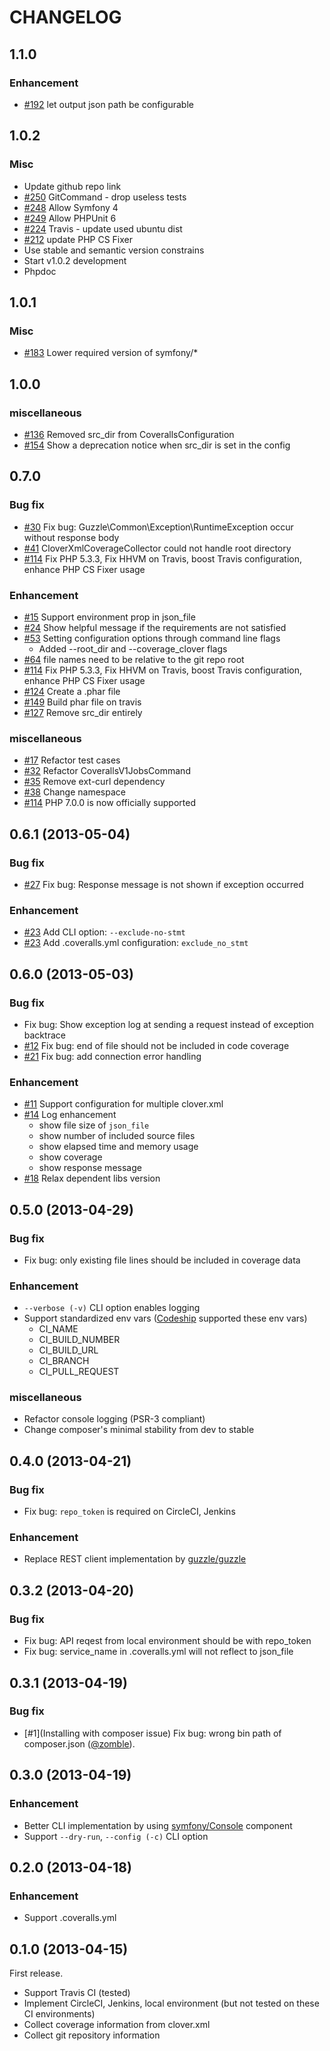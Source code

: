 CHANGELOG
=============

## 1.1.0

### Enhancement
- [#192](https://github.com/php-coveralls/php-coveralls/pull/192) let output json path be configurable

## 1.0.2

### Misc
- Update github repo link
- [#250](https://github.com/php-coveralls/php-coveralls/pull/250) GitCommand - drop useless tests
- [#248](https://github.com/php-coveralls/php-coveralls/pull/248) Allow Symfony 4
- [#249](https://github.com/php-coveralls/php-coveralls/pull/249) Allow PHPUnit 6
- [#224](https://github.com/php-coveralls/php-coveralls/pull/224) Travis - update used ubuntu dist
- [#212](https://github.com/php-coveralls/php-coveralls/pull/212) update PHP CS Fixer
- Use stable and semantic version constrains
- Start v1.0.2 development
- Phpdoc

## 1.0.1

### Misc
- [#183](https://github.com/php-coveralls/php-coveralls/pull/183) Lower required version of symfony/*

## 1.0.0

### miscellaneous
- [#136](https://github.com/php-coveralls/php-coveralls/pull/136) Removed src_dir from CoverallsConfiguration
- [#154](https://github.com/php-coveralls/php-coveralls/issues/154) Show a deprecation notice when src_dir is set in the config

## 0.7.0

### Bug fix

- [#30](https://github.com/php-coveralls/php-coveralls/issues/30) Fix bug: Guzzle\Common\Exception\RuntimeException occur without response body
- [#41](https://github.com/php-coveralls/php-coveralls/issues/41) CloverXmlCoverageCollector could not handle root directory
- [#114](https://github.com/php-coveralls/php-coveralls/pull/114) Fix PHP 5.3.3, Fix HHVM on Travis, boost Travis configuration, enhance PHP CS Fixer usage

### Enhancement

- [#15](https://github.com/php-coveralls/php-coveralls/issues/15) Support environment prop in json_file
- [#24](https://github.com/php-coveralls/php-coveralls/issues/24) Show helpful message if the requirements are not satisfied
- [#53](https://github.com/php-coveralls/php-coveralls/issues/53) Setting configuration options through command line flags
  - Added --root_dir and --coverage_clover flags
- [#64](https://github.com/php-coveralls/php-coveralls/issues/64) file names need to be relative to the git repo root
- [#114](https://github.com/php-coveralls/php-coveralls/pull/114) Fix PHP 5.3.3, Fix HHVM on Travis, boost Travis configuration, enhance PHP CS Fixer usage
- [#124](https://github.com/php-coveralls/php-coveralls/pull/124) Create a .phar file
- [#149](https://github.com/php-coveralls/php-coveralls/pull/149) Build phar file on travis
- [#127](https://github.com/php-coveralls/php-coveralls/issues/126) Remove src_dir entirely

### miscellaneous

- [#17](https://github.com/php-coveralls/php-coveralls/issues/17) Refactor test cases
- [#32](https://github.com/php-coveralls/php-coveralls/issues/32) Refactor CoverallsV1JobsCommand
- [#35](https://github.com/php-coveralls/php-coveralls/issues/35) Remove ext-curl dependency
- [#38](https://github.com/php-coveralls/php-coveralls/issues/38) Change namespace
- [#114](https://github.com/php-coveralls/php-coveralls/pull/114) PHP 7.0.0 is now officially supported

## 0.6.1 (2013-05-04)

### Bug fix

- [#27](https://github.com/php-coveralls/php-coveralls/issues/27) Fix bug: Response message is not shown if exception occurred

### Enhancement

- [#23](https://github.com/php-coveralls/php-coveralls/issues/23) Add CLI option: `--exclude-no-stmt`
- [#23](https://github.com/php-coveralls/php-coveralls/issues/23) Add .coveralls.yml configuration: `exclude_no_stmt`


## 0.6.0 (2013-05-03)

### Bug fix

- Fix bug: Show exception log at sending a request instead of exception backtrace
- [#12](https://github.com/php-coveralls/php-coveralls/issues/12) Fix bug: end of file should not be included in code coverage
- [#21](https://github.com/php-coveralls/php-coveralls/issues/21) Fix bug: add connection error handling

### Enhancement

- [#11](https://github.com/php-coveralls/php-coveralls/issues/11) Support configuration for multiple clover.xml
- [#14](https://github.com/php-coveralls/php-coveralls/issues/14) Log enhancement
    - show file size of `json_file`
    - show number of included source files
    - show elapsed time and memory usage
    - show coverage
    - show response message
- [#18](https://github.com/php-coveralls/php-coveralls/issues/18) Relax dependent libs version

## 0.5.0 (2013-04-29)

### Bug fix

- Fix bug: only existing file lines should be included in coverage data

### Enhancement

- `--verbose (-v)` CLI option enables logging
- Support standardized env vars ([Codeship](https://www.codeship.io) supported these env vars)
    - CI_NAME
    - CI_BUILD_NUMBER
    - CI_BUILD_URL
    - CI_BRANCH
    - CI_PULL_REQUEST

### miscellaneous

- Refactor console logging (PSR-3 compliant)
- Change composer's minimal stability from dev to stable

## 0.4.0 (2013-04-21)

### Bug fix

- Fix bug: `repo_token` is required on CircleCI, Jenkins

### Enhancement

- Replace REST client implementation by [guzzle/guzzle](https://github.com/guzzle/guzzle)

## 0.3.2 (2013-04-20)

### Bug fix

- Fix bug: API reqest from local environment should be with repo_token
- Fix bug: service_name in .coveralls.yml will not reflect to json_file

## 0.3.1 (2013-04-19)

### Bug fix

- [#1](Installing with composer issue) Fix bug: wrong bin path of composer.json ([@zomble](https://github.com/zomble)).

## 0.3.0 (2013-04-19)

### Enhancement

- Better CLI implementation by using [symfony/Console](https://github.com/symfony/Console) component
- Support `--dry-run`, `--config (-c)` CLI option

## 0.2.0 (2013-04-18)

### Enhancement

- Support .coveralls.yml

## 0.1.0 (2013-04-15)

First release.

- Support Travis CI (tested)
- Implement CircleCI, Jenkins, local environment (but not tested on these CI environments)
- Collect coverage information from clover.xml
- Collect git repository information
